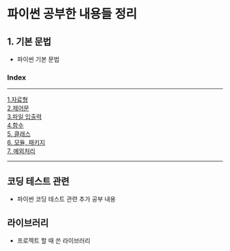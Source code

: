 # 파이썬 공부한 내용들 정리

## 1. 기본 문법

- 파이썬 기본 문법

### Index

---

[1.자료형](./python%20%EC%9E%90%EB%A3%8C%ED%98%95.md)  
[2.제어문](python%20%EC%A0%9C%EC%96%B4%EB%AC%B8.md)  
[3.파일 입출력](./%ED%8C%8C%EC%9D%BC%20%EC%9E%85%EC%B6%9C%EB%A0%A5.md)  
[4.함수](./python%20%ED%95%A8%EC%88%98.md)  
[5. 클래스](./python%20%ED%81%B4%EB%9E%98%EC%8A%A4%20.md)  
[6. 모듈, 패키지](./python%20%EB%AA%A8%EB%93%88%2C%20%ED%8C%A8%ED%82%A4%EC%A7%80.md)  
[7. 예외처리](./python%20%EC%98%88%EC%99%B8%EC%B2%98%EB%A6%AC.md)

---

## 코딩 테스트 관련

- 파이썬 코딩 테스트 관련 추가 공부 내용

## 라이브러리

- 프로젝트 할 때 쓴 라이브러리

